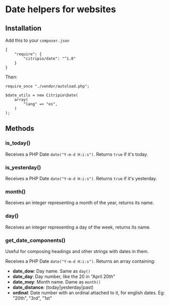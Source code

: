 # Date helpers for websites

## Installation

Add this to your `composer.json`

```
{
    "require": {
        "citripio/date": "^1.0"
    }
}

```

Then:

```
require_once "./vendor/autoload.php";

$date_utils = new Citripio\Date(
    array(
        "lang" => "es",
    )
);
```

## Methods

### is_today()

Receives a PHP Date `date("Y-m-d H:i:s")`. Returns `true` if it's today.

### is_yesterday()

Receives a PHP Date `date("Y-m-d H:i:s")`. Returns `true` if it's yesterday.

### month()

Receives an integer representing a month of the year, returns its name.

### day()

Receives an integer representing a day of the week, returns its name.

### get_date_components()

Useful for composing headings and other strings with dates in them.

Receives a PHP Date `date("Y-m-d H:i:s")`. Returns an array containing:

* **date_dow**: Day name. Same as `day()`
* **date_day**: Day number, like the 20 in "April 20th"
* **date_moy**: Month name. Dame as `month()`
* **date_distance**: (today|yesterday|past)
* **ordinal**: Date number with an ordinal attached to it, for english dates. Eg: "20th", "3rd", "1st"